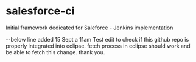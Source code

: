 # salesforce-ci
Initial framework dedicated for Saleforce - Jenkins implementation

--below line added 15 Sept a 11am
Test edit to check if this github repo is properly integrated into eclipse. fetch process in eclipse should work and be able to fetch this change. thank you.
